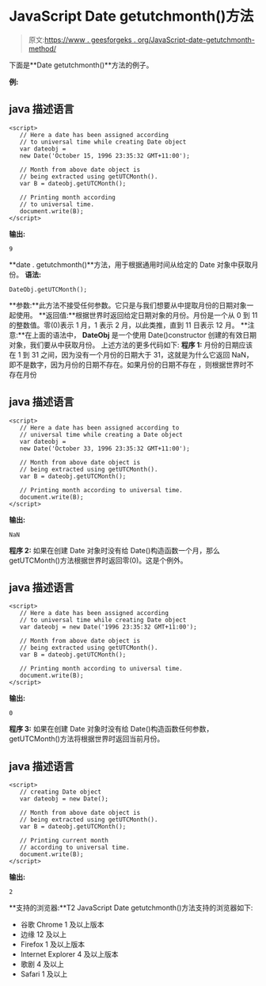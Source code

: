 # JavaScript Date getutchmonth()方法

> 原文:[https://www . geesforgeks . org/JavaScript-date-getutchmonth-method/](https://www.geeksforgeeks.org/javascript-date-getutcmonth-method/)

下面是**Date getutchmonth()**方法的例子。

**例:**

## java 描述语言

```
<script>
   // Here a date has been assigned according
   // to universal time while creating Date object
   var dateobj =
   new Date('October 15, 1996 23:35:32 GMT+11:00');

   // Month from above date object is
   // being extracted using getUTCMonth().
   var B = dateobj.getUTCMonth();

   // Printing month according
   // to universal time.
   document.write(B);
</script>
```

**输出:**

```
9
```

**date . getutchmonth()**方法，用于根据通用时间从给定的 Date 对象中获取月份。
**语法:**

```
DateObj.getUTCMonth();
```

**参数:**此方法不接受任何参数。它只是与我们想要从中提取月份的日期对象一起使用。
**返回值:**根据世界时返回给定日期对象的月份。月份是一个从 0 到 11 的整数值。零(0)表示 1 月，1 表示 2 月，以此类推，直到 11 日表示 12 月。
**注意:**在上面的语法中， **DateObj** 是一个使用 Date()constructor 创建的有效日期对象，我们要从中获取月份。
上述方法的更多代码如下:
**程序 1:** 月份的日期应该在 1 到 31 之间，因为没有一个月份的日期大于 31，这就是为什么它返回 NaN，即不是数字，因为月份的日期不存在。如果月份的日期不存在
，则根据世界时不存在月份

## java 描述语言

```
<script>
   // Here a date has been assigned according to
   // universal time while creating a Date object
   var dateobj =
   new Date('October 33, 1996 23:35:32 GMT+11:00');

   // Month from above date object is
   // being extracted using getUTCMonth().
   var B = dateobj.getUTCMonth();

   // Printing month according to universal time.
   document.write(B);
</script>
```

**输出:**

```
NaN
```

**程序 2:** 如果在创建 Date 对象时没有给 Date()构造函数一个月，那么 getUTCMonth()方法根据世界时返回零(0)。这是个例外。

## java 描述语言

```
<script>
   // Here a date has been assigned according
   // to universal time while creating Date object
   var dateobj = new Date('1996 23:35:32 GMT+11:00');

   // Month from above date object is
   // being extracted using getUTCMonth().
   var B = dateobj.getUTCMonth();

   // Printing month according to universal time.
   document.write(B);
</script>
```

**输出:**

```
0
```

**程序 3:** 如果在创建 Date 对象时没有给 Date()构造函数任何参数，getUTCMonth()方法将根据世界时返回当前月份。

## java 描述语言

```
<script>
   // creating Date object
   var dateobj = new Date();

   // Month from above date object is
   // being extracted using getUTCMonth().
   var B = dateobj.getUTCMonth();

   // Printing current month
   // according to universal time.
   document.write(B);
</script>
```

**输出:**

```
2
```

**支持的浏览器:**T2 JavaScript Date getutchmonth()方法支持的浏览器如下:

*   谷歌 Chrome 1 及以上版本
*   边缘 12 及以上
*   Firefox 1 及以上版本
*   Internet Explorer 4 及以上版本
*   歌剧 4 及以上
*   Safari 1 及以上
